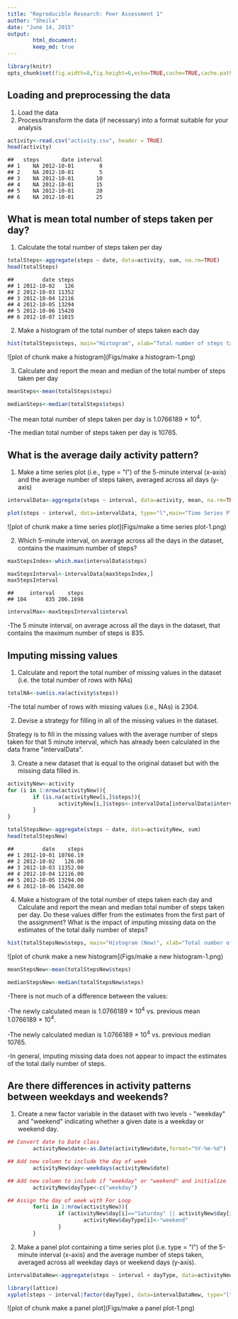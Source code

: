 ```yaml
---
title: "Reproducible Research: Peer Assessment 1"
author: "Sheila"
date: "June 14, 2015"
output:
        html_document:
        keep_md: true
---
```



```r
library(knitr)
opts_chunk$set(fig.width=8,fig.height=6,echo=TRUE,cache=TRUE,cache.path="cache/",fig.path="Figs/")
```

## Loading and preprocessing the data
1. Load the data
2. Process/transform the data (if necessary) into a format suitable for your analysis


```r
activity<-read.csv("activity.csv", header = TRUE)
head(activity)
```

```
##   steps       date interval
## 1    NA 2012-10-01        0
## 2    NA 2012-10-01        5
## 3    NA 2012-10-01       10
## 4    NA 2012-10-01       15
## 5    NA 2012-10-01       20
## 6    NA 2012-10-01       25
```

## What is mean total number of steps taken per day?
1. Calculate the total number of steps taken per day


```r
totalSteps<-aggregate(steps ~ date, data=activity, sum, na.rm=TRUE)
head(totalSteps)
```

```
##         date steps
## 1 2012-10-02   126
## 2 2012-10-03 11352
## 3 2012-10-04 12116
## 4 2012-10-05 13294
## 5 2012-10-06 15420
## 6 2012-10-07 11015
```

2. Make a histogram of the total number of steps taken each day


```r
hist(totalSteps$steps, main="Histogram", xlab="Total number of steps taken each day", col = "lightblue")
```

![plot of chunk make a histogram](Figs/make a histogram-1.png) 

3. Calculate and report the mean and median of the total number of steps taken per day


```r
meanSteps<-mean(totalSteps$steps)
```


```r
medianSteps<-median(totalSteps$steps)
```

-The mean total number of steps taken per day is 1.0766189 &times; 10<sup>4</sup>.

-The median total number of steps taken per day is 10765.

## What is the average daily activity pattern?
1. Make a time series plot (i.e., type = "l") of the 5-minute interval (x-axis) and the average number of steps taken, averaged across all days (y-axis)


```r
intervalData<-aggregate(steps ~ interval, data=activity, mean, na.rm=TRUE)
```


```r
plot(steps ~ interval, data=intervalData, type="l",main="Time Series Plot", xlab="Interval",ylab="Average number of steps taken, averaged across all days")
```

![plot of chunk make a time series plot](Figs/make a time series plot-1.png) 

2. Which 5-minute interval, on average across all the days in the dataset, contains the maximum number of steps?


```r
maxStepsIndex<-which.max(intervalData$steps)
```


```r
maxStepsInterval<-intervalData[maxStepsIndex,]
maxStepsInterval
```

```
##     interval    steps
## 104      835 206.1698
```

```r
intervalMax<-maxStepsInterval$interval
```

-The 5 minute interval, on average across all the days in the dataset, that contains the maximum number of steps is 835.

## Imputing missing values

1. Calculate and report the total number of missing values in the dataset (i.e. the total number of rows with NAs)


```r
totalNA<-sum(is.na(activity$steps))
```

-The total number of rows with missing values (i.e., NAs) is 2304.

2. Devise a strategy for filling in all of the missing values in the dataset.

Strategy is to fill in the missing values with the average number of steps taken for that 5 minute interval, which has already been calculated in the data frame "intervalData".

3. Create a new dataset that is equal to the original dataset but with the missing data filled in.


```r
activityNew<-activity
for (i in 1:nrow(activityNew)){
        if (is.na(activityNew[i,]$steps)){
                activityNew[i,]$steps<-intervalData[intervalData$interval==activityNew[i,]$interval,]$steps
        }        
}
```


```r
totalStepsNew<-aggregate(steps ~ date, data=activityNew, sum)
head(totalStepsNew)
```

```
##         date    steps
## 1 2012-10-01 10766.19
## 2 2012-10-02   126.00
## 3 2012-10-03 11352.00
## 4 2012-10-04 12116.00
## 5 2012-10-05 13294.00
## 6 2012-10-06 15420.00
```

4. Make a histogram of the total number of steps taken each day and Calculate and report the mean and median total number of steps taken per day. Do these values differ from the estimates from the first part of the assignment? What is the impact of imputing missing data on the estimates of the total daily number of steps?


```r
hist(totalStepsNew$steps, main="Histogram (New)", xlab="Total number of steps taken each day", col = "blue")
```

![plot of chunk make a new histogram](Figs/make a new histogram-1.png) 


```r
meanStepsNew<-mean(totalStepsNew$steps)
```


```r
medianStepsNew<-median(totalStepsNew$steps)
```

-There is not much of a difference between the values: 

-The newly calculated mean is 1.0766189 &times; 10<sup>4</sup> vs. previous mean 1.0766189 &times; 10<sup>4</sup>.

-The newly calculated median is 1.0766189 &times; 10<sup>4</sup> vs. previous median 10765.

-In general, imputing missing data does not appear to impact the estimates of the total daily number of steps. 

## Are there differences in activity patterns between weekdays and weekends?

1. Create a new factor variable in the dataset with two levels - "weekday" and "weekend" indicating whether a given date is a weekday or weekend day.


```r
## Convert date to Date class
        activityNew$date<-as.Date(activityNew$date,format="%Y-%m-%d")

## Add new column to include the day of week
        activityNew$day<-weekdays(activityNew$date)

## Add new column to include if "weekday" or "weekend" and initialize
        activityNew$dayType<-c("weekday")

## Assign the day of week with For Loop
        for(i in 1:nrow(activityNew)){
                if (activityNew$day[i]=="Saturday" || activityNew$day[i]=="Sunday"){
                        activityNew$dayType[i]<-"weekend"
                }
        }
```

2. Make a panel plot containing a time series plot (i.e. type = "l") of the 5-minute interval (x-axis) and the average number of steps taken, averaged across all weekday days or weekend days (y-axis).


```r
intervalDataNew<-aggregate(steps ~ interval + dayType, data=activityNew, mean)
```


```r
library(lattice)
xyplot(steps ~ interval|factor(dayType), data=intervalDataNew, type="l",layout=c(1,2),main="Panel Plot", xlab="Interval",ylab="Average number of steps")
```

![plot of chunk make a panel plot](Figs/make a panel plot-1.png) 

